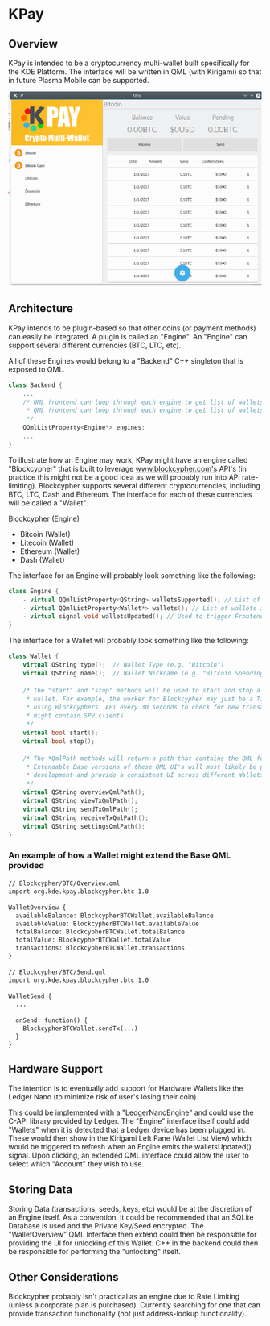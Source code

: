 # KPay

## Overview

KPay is intended to be a cryptocurrency multi-wallet built specifically for the KDE Platform. The interface will be written in QML (with Kirigami) so that in future Plasma Mobile can be supported.

![Screenshot](screenshot.png?raw=true "Screenshot")

## Architecture

KPay intends to be plugin-based so that other coins (or payment methods) can easily be integrated. A plugin is called an "Engine". An "Engine" can support several different currencies (BTC, LTC, etc).

All of these Engines would belong to a "Backend" C++ singleton that is exposed to QML.

```C++
class Backend {
    ...
    /* QML frontend can loop through each engine to get list of wallets instantiated.
     * QML frontend can loop through each engine to get list of wallets supported (when adding a new wallet
     */
    QQmlListProperty<Engine*> engines;
    ...
}
```

To illustrate how an Engine may work, KPay might have an engine called "Blockcypher" that is built to leverage www.blockcypher.com's API's (in practice this might not be a good idea as we will probably run into API rate-limiting). Blockcypher supports several different cryptocurrencies, including BTC, LTC, Dash and Ethereum. The interface for each of these currencies will be called a "Wallet".

Blockcypher (Engine)
- Bitcoin (Wallet)
- Litecoin (Wallet)
- Ethereum (Wallet)
- Dash (Wallet)

The interface for an Engine will probably look something like the following:
```C++
class Engine {
    - virtual QQmlListProperty<QString> walletsSupported(); // List of wallets supported (e.g. "Bitcoin (Blockcypher)")
    - virtual QQmlListProperty<Wallet*> wallets(); // List of wallets instantiated
    - virtual signal void walletsUpdated(); // Used to trigger Frontend Refresh when new Wallet instantiated
}
```

The interface for a Wallet will probably look something like the following:
```C++
class Wallet {
    virtual QString type();  // Wallet Type (e.g. "Bitcoin")
    virtual QString name();  // Wallet Nickname (e.g. "Bitcoin Spending Account")
    
    /* The "start" and "stop" methods will be used to start and stop a background worker for that
     * wallet. For example, the worker for Blockcypher may just be a Timer that polls the addresses
     * using Blockcyphers' API every 30 seconds to check for new transactions. Some other engines
     * might contain SPV clients.
     */
    virtual bool start();
    virtual bool stop();
    
    /* The *QmlPath methods will return a path that contains the QML for those parts of the UI.
     * Extendable Base versions of these QML UI's will most likely be provided by KPay to ease
     * development and provide a consistent UI across different Wallets.
     */
    virtual QString overviewQmlPath();
    virtual QString viewTxQmlPath();
    virtual QString sendTxQmlPath();
    virtual QString receiveTxQmlPath();
    virtual QString settingsQmlPath();
}
```

### An example of how a Wallet might extend the Base QML provided

```
// Blockcypher/BTC/Overview.qml
import org.kde.kpay.blockcypher.btc 1.0

WalletOverview {
  availableBalance: BlockcypherBTCWallet.availableBalance
  availableValue: BlockcypherBTCWallet.availableValue
  totalBalance: BlockcypherBTCWallet.totalBalance
  totalValue: BlockcypherBTCWallet.totalValue
  transactions: BlockcypherBTCWallet.transactions
}

// Blockcypher/BTC/Send.qml
import org.kde.kpay.blockcypher.btc 1.0

WalletSend {
  ...
  
  onSend: function() {
    BlockcypherBTCWallet.sendTx(...)
  }
}
```

## Hardware Support

The intention is to eventually add support for Hardware Wallets like the Ledger Nano (to minimize risk of user's losing their coin).

This could be implemented with a "LedgerNanoEngine" and could use the C-API library provided by Ledger. The "Engine" interface itself could add "Wallets" when it is detected that a Ledger device has been plugged in. These would then show in the Kirigami Left Pane (Wallet List View) which would be triggered to refresh when an Engine emits the walletsUpdated() signal. Upon clicking, an extended QML interface could allow the user to select which "Account" they wish to use.

## Storing Data

Storing Data (transactions, seeds, keys, etc) would be at the discretion of an Engine itself. As a convention, it could be recommended that an SQLite Database is used and the Private Key/Seed encrypted. The "WalletOverview" QML Interface then extend could then be responsible for providing the UI for unlocking of this Wallet. C++ in the backend could then be responsible for performing the "unlocking" itself.

## Other Considerations

Blockcypher probably isn't practical as an engine due to Rate Limiting (unless a corporate plan is purchased). Currently searching for one that can provide transaction functionality (not just address-lookup functionality).
